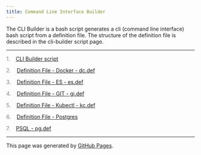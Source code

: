 ```yaml
---
title: Command Line Interface Builder
---
```


The CLI Builder is a bash script generates a cli (command line interface) bash script from a definition file.  The structure of the definition file is described in the cli-builder script page.
<hr>


<span style="color: grey">1.</span>&nbsp;&nbsp; &nbsp;<a id="listitem1" href="CLI_Builder_script.html">CLI Builder script</a>

<span style="color: grey">2.</span>&nbsp;&nbsp; &nbsp;<a id="listitem2" href="Definition_File_-_Docker_-_dc.def.html">Definition File - Docker - dc.def</a>

<span style="color: grey">3.</span>&nbsp;&nbsp; &nbsp;<a id="listitem3" href="Definition_File_-_ES_-_es.def.html">Definition File - ES - es.def</a>

<span style="color: grey">4.</span>&nbsp;&nbsp; &nbsp;<a id="listitem4" href="Definition_File_-_GIT_-_gi.def.html">Definition File - GIT - gi.def</a>

<span style="color: grey">5.</span>&nbsp;&nbsp; &nbsp;<a id="listitem5" href="Definition_File_-_Kubectl_-_kc.def.html">Definition File - Kubectl - kc.def</a>

<span style="color: grey">6.</span>&nbsp;&nbsp; &nbsp;<a id="listitem6" href="Definition_File_-_Postgres">Definition File - Postgres</a>

<span style="color: grey">7.</span>&nbsp;&nbsp; &nbsp;<a id="listitem7" href="PSQL_-_pg.def.html">PSQL - pg.def</a>
<script>gMaxNum=8-1</script>

<hr>
<p class="pagedate">This page was generated by <a href=".">GitHub Pages</a>.</p>
